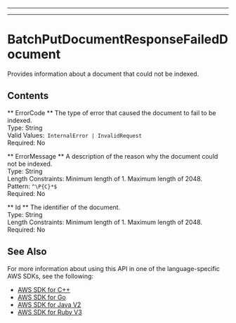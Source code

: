 --------

--------

# BatchPutDocumentResponseFailedDocument<a name="API_BatchPutDocumentResponseFailedDocument"></a>

Provides information about a document that could not be indexed\.

## Contents<a name="API_BatchPutDocumentResponseFailedDocument_Contents"></a>

 ** ErrorCode **   <a name="Kendra-Type-BatchPutDocumentResponseFailedDocument-ErrorCode"></a>
The type of error that caused the document to fail to be indexed\.  
Type: String  
Valid Values:` InternalError | InvalidRequest`   
Required: No

 ** ErrorMessage **   <a name="Kendra-Type-BatchPutDocumentResponseFailedDocument-ErrorMessage"></a>
A description of the reason why the document could not be indexed\.  
Type: String  
Length Constraints: Minimum length of 1\. Maximum length of 2048\.  
Pattern: `^\P{C}*$`   
Required: No

 ** Id **   <a name="Kendra-Type-BatchPutDocumentResponseFailedDocument-Id"></a>
The identifier of the document\.  
Type: String  
Length Constraints: Minimum length of 1\. Maximum length of 2048\.  
Required: No

## See Also<a name="API_BatchPutDocumentResponseFailedDocument_SeeAlso"></a>

For more information about using this API in one of the language\-specific AWS SDKs, see the following:
+  [AWS SDK for C\+\+](https://docs.aws.amazon.com/goto/SdkForCpp/kendra-2019-02-03/BatchPutDocumentResponseFailedDocument) 
+  [AWS SDK for Go](https://docs.aws.amazon.com/goto/SdkForGoV1/kendra-2019-02-03/BatchPutDocumentResponseFailedDocument) 
+  [AWS SDK for Java V2](https://docs.aws.amazon.com/goto/SdkForJavaV2/kendra-2019-02-03/BatchPutDocumentResponseFailedDocument) 
+  [AWS SDK for Ruby V3](https://docs.aws.amazon.com/goto/SdkForRubyV3/kendra-2019-02-03/BatchPutDocumentResponseFailedDocument) 